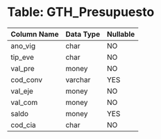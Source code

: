 # Table: GTH_Presupuesto

| Column Name | Data Type | Nullable |
|-------------|-----------|----------|
| ano_vig | char | NO |
| tip_eve | char | NO |
| val_pre | money | NO |
| cod_conv | varchar | YES |
| val_eje | money | NO |
| val_com | money | NO |
| saldo | money | YES |
| cod_cia | char | NO |
